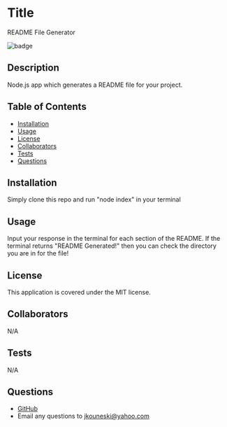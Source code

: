 # Title
README File Generator

![badge](https://img.shields.io/static/v1?label=license&message=MIT&color=blue)
## Description
Node.js app which generates a README file for your project.
## Table of Contents
* [Installation](#installation)
* [Usage](#usage)
* [License](#license)
* [Collaborators](#collaborators)
* [Tests](#tests)
* [Questions](#questions)
## Installation
Simply clone this repo and run "node index" in your terminal
## Usage
Input your response in the terminal for each section of the README. If the terminal returns "README Generated!" then you can check the directory you are in for the file!
## License
This application is covered under the MIT license.
## Collaborators
N/A
## Tests
N/A
## Questions
- [GitHub](https://github.com/jkouneski)
- Email any questions to jkouneski@yahoo.com
